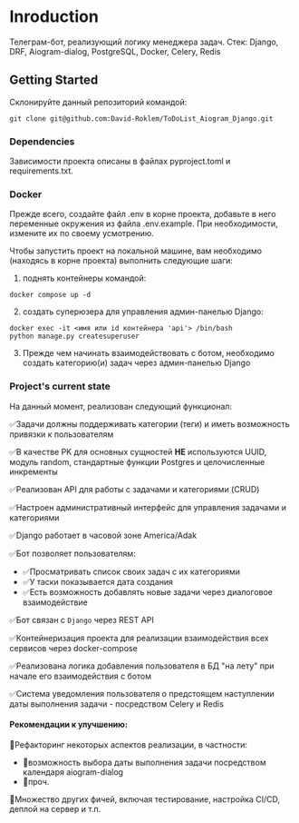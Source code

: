 # Inroduction
Телеграм-бот, реализующий логику менеджера задач. Стек: Django, DRF, Aiogram-dialog, PostgreSQL, Docker, Celery, Redis

## Getting Started
Склонируйте данный репозиторий командой:
```
git clone git@github.com:David-Roklem/ToDoList_Aiogram_Django.git
```

### Dependencies
Зависимости проекта описаны в файлах pyproject.toml и requirements.txt.

### Docker
Прежде всего, создайте файл .env в корне проекта, добавьте в него переменные окружения из файла .env.example. При необходимости, измените их по своему усмотрению.

Чтобы запустить проект на локальной машине, вам необходимо (находясь в корне проекта) выполнить следующие шаги:
1) поднять контейнеры командой:
```
docker compose up -d
```
2) создать суперюзера для управления админ-панелью Django:
```
docker exec -it <имя или id контейнера 'api'> /bin/bash
python manage.py createsuperuser
```
3) Прежде чем начинать взаимодействовать с ботом, необходимо создать категорию(и) задач через админ-панелью Django


### Project's current state
На данный момент, реализован следующий функционал:

✅Задачи должны поддерживать категории (теги) и иметь возможность привязки к пользователям

✅В качестве PK для основных сущностей **НЕ** используются UUID, модуль random, стандартные функции Postgres и целочисленные инкременты

✅Реализован API для работы с задачами и категориями (CRUD)

✅Настроен административный интерфейс для управления задачами и категориями

✅Django работает в часовой зоне America/Adak

✅Бот позволяет пользователям:
  - ✅Просматривать список своих задач с их категориями
  - ✅У таски показывается дата создания
  - ✅Есть возможность добавлять новые задачи через диалоговое взаимодействие

✅Бот связан с `Django` через REST API

✅Контейнеризация проекта для реализации взаимодействия всех сервисов через docker-compose

✅Реализована логика добавления пользователя в БД "на лету" при начале его взаимодействия с ботом

✅Система уведомления пользователя о предстоящем наступлении даты выполнения задачи - посредством Celery и Redis


#### Рекомендации к улучшению:

🔭Рефакторинг некоторых аспектов реализации, в частности:
  - 🔭возможность выбора даты выполнения задачи посредством календаря aiogram-dialog
  - 🔭проч.

🔭Множество других фичей, включая тестирование, настройка CI/CD, деплой на сервер и т.п.
